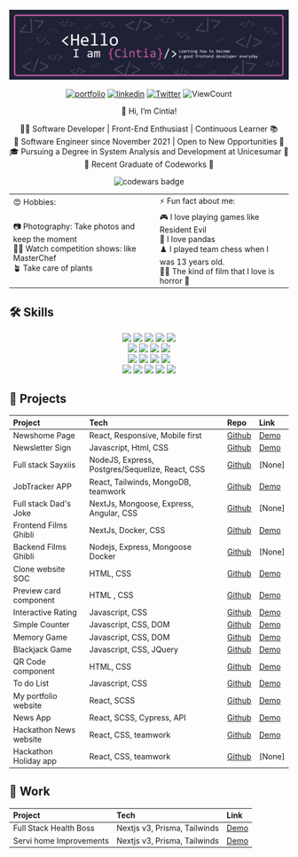 ![](./assets/Banner.png)<br>

<div align="center">
  
[![portfolio](https://img.shields.io/badge/my_portfolio-555555?style=for-the-badge&logo=ko-fi&logoColor=FF69B4)](https://cisiq.dev/) 
[![linkedin](https://img.shields.io/badge/linkedin-555555?style=for-the-badge&logo=linkedin&logoColor=white)](https://www.linkedin.com/in/cintia-siqueira-frontend)
[![Twitter](https://img.shields.io/badge/twitter-555555?style=for-the-badge&logo=x&logoColor=white)](https://twitter.com/Cii_siq)
![ViewCount](https://komarev.com/ghpvc/?username=ciisiq&style=for-the-badge&color=ff69b4)
</div>
 
<div align="center"> 
👋 Hi, I’m Cintia!

👩‍💻 Software Developer | Front-End Enthusiast | Continuous Learner 📚<br>
📅 Software Engineer since November 2021 | Open to New Opportunities 🚀<br>
🎓 Pursuing a Degree in System Analysis and Development at Unicesumar 📖<br>
💼 Recent Graduate of Codeworks 🚀<br>
</div>


<div align="center"> 
  
  ![codewars badge](https://www.codewars.com/users/cisiq/badges/small)
</div>

<div align="center"> 
<table border="0">
  <tr>  
    <td>😍 Hobbies: </td> 
    <td>⚡️ Fun fact about me: </td>
  </tr>
 
  <tr>
    <td>
    📷 Photography: Take photos and keep the moment<br> 
    👩‍🍳 Watch competition shows: like MasterChef <br>
    🪴 Take care of plants 
    </td> 
    <td>
     🎮 I love playing games like Resident Evil <br>
     🐼 I love pandas <br>
     ♟️ I played team chess when I was 13 years old.<br>
     🧟‍♀️ The kind of film that I love is horror 🤣 
    </td> 
 </tr>
</table>
</div>
  
## 🛠 Skills
<div align="center"> 
  
![](https://img.shields.io/badge/React-informational?style=flat&logo=react&logoColor=white&color=BE5EA4)
![](https://img.shields.io/badge/Node-informational?style=flat&logo=Node.js&logoColor=white&color=BE5EA4)
![](https://img.shields.io/badge/JavaScript-informational?style=flat&logo=JavaScript&logoColor=white&color=BE5EA4)
![](https://img.shields.io/badge/TypeScript-informational?style=flat&logo=TypeScript&logoColor=white&color=BE5EA4)
![](https://img.shields.io/badge/Angular-informational?style=flat&logo=Angular&logoColor=white&color=BE5EA4)
<br>
![](https://img.shields.io/badge/HTML5-informational?style=flat&logo=HTML5&logoColor=white&color=BE5EA4)
![](https://img.shields.io/badge/CSS-informational?style=flat&logo=css3&logoColor=white&color=BE5EA4)
![](https://img.shields.io/badge/Tailwind-informational?style=flat&logo=Tailwind-CSS&logoColor=white&color=BE5EA4)
![](https://img.shields.io/badge/Sass-informational?style=flat&logo=Sass&logoColor=white&color=BE5EA4)
<br>
![](https://img.shields.io/badge/Figma-informational?style=flat&logo=Figma&logoColor=white&color=BE5EA4)
![](https://img.shields.io/badge/NPM-informational?style=flat&logo=npm&logoColor=white&color=BE5EA4)
![](https://img.shields.io/badge/Postman-informational?style=flat&logo=Postman&logoColor=white&color=BE5EA4)
![](https://img.shields.io/badge/GitHub-informational?style=flat&logo=GitHub&logoColor=white&color=BE5EA4)
<br>
![](https://img.shields.io/badge/Netlify-informational?style=flat&logo=netlify&logoColor=white&color=BE5EA4)
![](https://img.shields.io/badge/Heroku-informational?style=flat&logo=heroku&logoColor=white&color=BE5EA4)
![](https://img.shields.io/badge/Mongodb-informational?style=flat&logo=mongodb&logoColor=white&color=BE5EA4)
![](https://img.shields.io/badge/PostgreSQL-informational?style=flat&logo=postgresql&logoColor=white&color=BE5EA4)
![](https://img.shields.io/badge/Express-informational?style=flat&logo=express&logoColor=white&color=BE5EA4)
</div>

## 📄 Projects
<div align="center"> 
  
|Project                 | Tech                                             | Repo                                                                    | Link                                                              |
|:-----------------------|:-------------------------------------------------|:------------------------------------------------------------------------|:------------------------------------------------------------------|
| Newshome Page          |  React, Responsive, Mobile first                 | [Github](https://github.com/ciisiq/challenge-news-homepage-main)        | [Demo](https://fm-homepage-news.netlify.app/)                     | 
| Newsletter Sign        |  Javascript, Html, CSS                           | [Github](https://github.com/ciisiq/challenge-newsletter-sign-up)        | [Demo](https://ciisiq.github.io/challenge-newsletter-sign-up/)    | 
| Full stack Sayxiis     |  NodeJS, Express, Postgres/Sequelize, React, CSS | [Github](https://github.com/ciisiq/sayxiis)                             | [None]                                                            |
| JobTracker APP         |  React, Tailwinds, MongoDB, teamwork             | [Github](https://github.com/SchoolOfCode/final-project-repo-bossa-nova) | [Demo](https://bossanova.netlify.app/)                            |
| Full stack Dad's Joke  |  NextJs, Mongoose, Express, Angular, CSS         | [Github](https://github.com/ciisiq/dad-jokes-express-mongoose)          | [None]                                                            |
| Frontend Films Ghibli  |  NextJs, Docker, CSS                             | [Github](https://github.com/ciisiq/studying-nextjs-frontend-ghibli)     | [Demo](https://studying-nodejs-ghibli.vercel.app/)                |
| Backend Films Ghibli   |  Nodejs, Express, Mongoose Docker                | [Github](https://github.com/ciisiq/backend-ghibli-films)                | [None]                                                            |
| Clone website SOC      |  HTML, CSS                                       | [Github](https://github.com/ciisiq/html-soc)                            | [Demo](https://ciisiq.github.io/html-soc/)                        |
| Preview card component |  HTML , CSS                                      | [Github](https://github.com/ciisiq/challenge-preview-card-component)    | [Demo](https://ciisiq.github.io/challenge-preview-card-component/)|
| Interactive Rating     |  Javascript, CSS                                 | [Github](https://github.com/ciisiq/challenge-interactive-rating)        | [Demo](https://ciisiq.github.io/challenge-interactive-rating/)    |
| Simple Counter         |  Javascript, CSS, DOM                            | [Github](https://github.com/ciisiq/simple-counter)                      | [Demo](https://ciisiq.github.io/simple-counter/)                  |
| Memory Game            |  Javascript, CSS, DOM                            | [Github](https://github.com/ciisiq/memory-game)                         | [Demo](https://panda-memory-game.netlify.app/)                    |
| Blackjack Game         |  Javascript, CSS, JQuery                         | [Github](https://github.com/ciisiq/blackjack-game)                      | [Demo](https://blackjack-game-ci.netlify.app/)                    |
| QR Code component      |  HTML, CSS                                       | [Github](https://github.com/ciisiq/challenge-QR-code-component)         | [Demo](https://challenge-qrcode.vercel.app/)                      |
| To do List             |  Javascript, CSS                                 | [Github](https://github.com/ciisiq/studying-to-do-js)                   | [Demo](https://ciisiq.github.io/studying-to-do-js/)               |
| My portfolio website   |  React, SCSS                                     | [Github](https://github.com/ciisiq/first-portfolio)                     | [Demo](https://cisiq.dev/)                                        |
| News App               |  React, SCSS, Cypress, API                       | [Github](https://github.com/ciisiq/news-app)                            | [Demo](https://news-percayso-test.netlify.app/)                   |
| Hackathon News website |  React, CSS, teamwork                            | [Github](https://github.com/D20CM/news-hackathon)                       | [Demo](https://master--news-hackathon.netlify.app/)               |
| Hackathon Holiday app  |  React, CSS, teamwork                            | [Github](https://github.com/NicholasGomis/TheFourHorsemen)              | [None]                                                            |  
</div>

## 📄 Work

<div align="center"> 
  
|Project                  | Tech                          |  Link                                                                   |
|:------------------------|:------------------------------|:------------------------------------------------------------------------|
| Full Stack Health Boss  |  Nextjs v3, Prisma, Tailwinds | [Demo](https://health-boss.vercel.app/)                                 |
| Servi home Improvements |  Nextjs v3, Prisma, Tailwinds | [Demo](https://servihome-demo-miklyxs-projects.vercel.app/)             |
</div>
 


